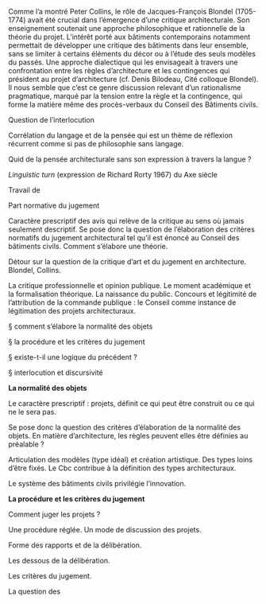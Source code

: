 Comme l’a montré Peter Collins, le rôle de Jacques-François
Blondel (1705-1774) avait été crucial dans l’émergence d’une critique
architecturale. Son enseignement soutenait une approche philosophique et
rationnelle de la théorie du projet. L’intérêt porté aux bâtiments
contemporains notamment permettait de développer une critique des bâtiments
dans leur ensemble, sans se limiter à certains éléments du décor ou à l’étude
des seuls modèles du passés. Une approche dialectique qui les envisageait à
travers une confrontation entre les règles d’architecture et les contingences
qui président au projet d’architecture (cf. Denis Bilodeau, Cité colloque
Blondel). Il nous semble que c’est ce genre discussion relevant d’un
rationalisme pragmatique, marqué par la tension entre la règle et la
contingence, qui forme la matière même des procès-verbaux du Conseil des
Bâtiments civils.



Question de l’interlocution

Corrélation du langage et de la pensée qui est un thème de réflexion récurrent comme si pas de philosophie sans langage.

Quid de la pensée architecturale sans son expression à travers la langue ?

*Linguistic turn* (expression de Richard Rorty 1967) du Axe siècle

Travail de 

Part normative du jugement

Caractère prescriptif des avis qui relève de la critique au sens où jamais seulement descriptif. Se pose donc la question de l’élaboration des critères normatifs du jugement architectural tel qu’il est énoncé au Conseil des bâtiments civils. Comment s’élabore une théorie.

Détour sur la question de la critique d’art et du jugement en architecture. Blondel, Collins.

La critique professionnelle et opinion publique. Le moment académique et la formalisation théorique. La naissance du public. Concours et légitimité de l’attribution de la commande publique : le Conseil comme instance de légitimation des projets architecturaux.

§  comment s’élabore la normalité des objets

§  la procédure et les critères du jugement

§  existe-t-il une logique du précédent ?

§  interlocution et discursivité

**La normalité des objets**

Le caractère prescriptif : projets, définit ce qui peut être construit ou ce qui ne le sera pas.

Se pose donc la question des critères d’élaboration de la normalité des objets. En matière d’architecture, les règles peuvent elles être définies au préalable ? 

Articulation des modèles (type idéal) et création artistique. Des types loins d’être fixés. Le Cbc contribue à la définition des types architecturaux.

Le système des bâtiments civils privilégie l’innovation.

**La procédure et les critères du jugement**

Comment juger les projets ?

Une procédure réglée. Un mode de discussion des projets.

Forme des rapports et de la délibération.

Les dessous de la délibération.

Les critères du jugement.

La question des
